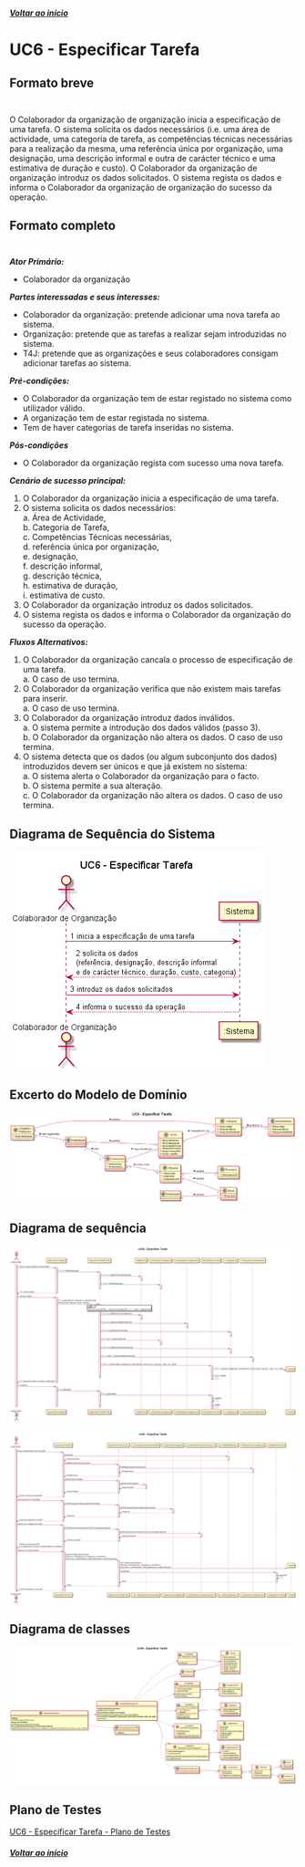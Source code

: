##### [Voltar ao início](https://github.com/blestonbandeiraUPSKILL/upskill_java1_labprg_grupo2/blob/main/README.md)

# UC6 - Especificar Tarefa <br/>

## Formato breve <br/><br/>
O Colaborador da organização de organização inicia a especificação de uma tarefa. O sistema solicita os dados necessários (i.e. uma área de actividade, uma categoria de tarefa, as competências técnicas necessárias para a realização da mesma, uma referência única por organização, uma designação, uma descrição informal e outra de carácter técnico e uma estimativa de duração e custo). O Colaborador da organização de organização introduz os dados solicitados. O sistema regista os dados e informa o Colaborador da organização de organização do sucesso da operação.

## Formato completo <br/><br/>

**_Ator Primário:_**

- Colaborador da organização

**_Partes interessadas e seus interesses:_**

- Colaborador da organização: pretende adicionar uma nova tarefa ao sistema.
- Organização: pretende que as tarefas a realizar sejam introduzidas no sistema.
- T4J: pretende que as organizações e seus colaboradores consigam adicionar tarefas ao sistema.

**_Pré-condições:_**

- O Colaborador da organização tem de estar registado no sistema como utilizador válido.
- A organização tem de estar registada no sistema.
- Tem de haver categorias de tarefa inseridas no sistema.

**_Pós-condições_**

- O Colaborador da organização regista com sucesso uma nova tarefa.

**_Cenário de sucesso principal:_**
1. O Colaborador da organização inicia a especificação de uma tarefa.
2. O sistema solicita os dados necessários: <br/>
    a. Área de Actividade, <br/>
    b. Categoria de Tarefa, <br/>
    c. Competências Técnicas necessárias, <br/>
    d. referência única por organização, <br/>
    e. designação, <br/>
    f. descrição informal, <br/>
    g. descrição técnica, <br/>
    h. estimativa de duração, <br/>
    i. estimativa de custo.
3. O Colaborador da organização introduz os dados solicitados.
4. O sistema regista os dados e informa o Colaborador da organização do sucesso da operação.

**_Fluxos Alternativos:_**
1. O Colaborador da organização cancala o processo de especificação de uma tarefa.<br/>
    a. O caso de uso termina.
2. O Colaborador da organização verifica que não existem mais tarefas para inserir.<br/>
    a. O caso de uso termina.
3. O Colaborador da organização introduz dados inválidos.<br/>
    a. O sistema permite a introdução dos dados válidos (passo 3).<br/>
    b. O Colaborador da organização não altera os dados. O caso de uso termina.
4. O sistema detecta que os dados (ou algum subconjunto dos dados) introduzidos devem ser únicos e que já existem no sistema:<br/>
    a. O sistema alerta o Colaborador da organização para o facto.<br/>
    b. O sistema permite a sua alteração.<br/>
    c. O Colaborador da organização não altera os dados. O caso de uso termina.

## Diagrama de Sequência do Sistema <br/>
![UC06_Especificar_Tarefa_SSD](UC06_Especificar_Tarefa_SSD.png)

## Excerto do Modelo de Domínio <br/>
![UC06_Especificar_Tarefa_Modelo_Dominio](UC06_Especificar_Tarefa_Modelo_Dominio.png)

## Diagrama de sequência <br/>
![UC06_Especificar_Tarefa_Diagrama_Sequencia](UC06_Especificar_Tarefa_Diagrama_Sequencia.png)

![UC06_Especificar_Tarefa_Diagrama_Sequencia_ref](UC06_Especificar_Tarefa_Diagrama_Sequencia_ref.png)

## Diagrama de classes <br/>
![UC06_Especificar_Tarefa_Diagrama_Classes](UC06_Especificar_Tarefa_Diagrama_Classes.png)


## Plano de Testes <br/>

[UC6 - Especificar Tarefa - Plano de Testes](UC06_Especificar_Tarefa_Plano_Testes.md)

##### [Voltar ao início](https://github.com/blestonbandeiraUPSKILL/upskill_java1_labprg_grupo2/blob/main/README.md)

